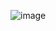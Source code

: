 ![image](https://github.com/alwa5sHurt/alwa5sHurt/assets/148202304/69c695db-50d1-43e4-bda5-700fc7a5318c)
